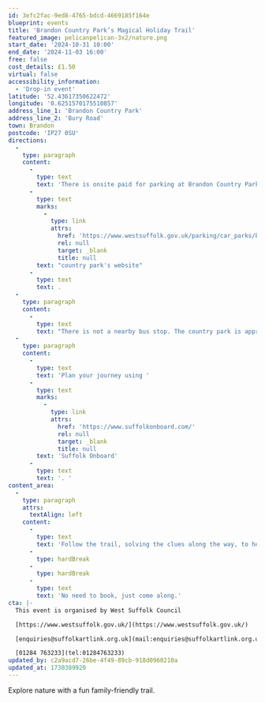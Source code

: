 ```yaml
---
id: 3efc2fac-9ed8-4765-bdcd-4669185f164e
blueprint: events
title: 'Brandon Country Park’s Magical Holiday Trail'
featured_image: pelicanpelican-3x2/nature.png
start_date: '2024-10-31 10:00'
end_date: '2024-11-03 16:00'
free: false
cost_details: £1.50
virtual: false
accessibility_information:
  - 'Drop-in event'
latitude: '52.43617350622472'
longitude: '0.6251570175510857'
address_line_1: 'Brandon Country Park'
address_line_2: 'Bury Road'
town: Brandon
postcode: 'IP27 0SU'
directions:
  -
    type: paragraph
    content:
      -
        type: text
        text: 'There is onsite paid for parking at Brandon Country Park, and you can find the information on the '
      -
        type: text
        marks:
          -
            type: link
            attrs:
              href: 'https://www.westsuffolk.gov.uk/parking/car_parks/brandon-country-park-car-park.cfm'
              rel: null
              target: _blank
              title: null
        text: "country park's website"
      -
        type: text
        text: .
  -
    type: paragraph
    content:
      -
        type: text
        text: "There is not a nearby bus stop. The country park is approximately an half hour walk from Brandon's town centre. "
  -
    type: paragraph
    content:
      -
        type: text
        text: 'Plan your journey using '
      -
        type: text
        marks:
          -
            type: link
            attrs:
              href: 'https://www.suffolkonboard.com/'
              rel: null
              target: _blank
              title: null
        text: 'Suffolk Onboard'
      -
        type: text
        text: '. '
content_area:
  -
    type: paragraph
    attrs:
      textAlign: left
    content:
      -
        type: text
        text: 'Follow the trail, solving the clues along the way, to help find the special word and then return to the cafe to collect a small prize.'
      -
        type: hardBreak
      -
        type: hardBreak
      -
        type: text
        text: 'No need to book, just come along.'
cta: |-
  This event is organised by West Suffolk Council

  [https://www.westsuffolk.gov.uk/](https://www.westsuffolk.gov.uk/) 

  [enquiries@suffolkartlink.org.uk](mail:enquiries@suffolkartlink.org.uk)

  [01284 763233](tel:01284763233)
updated_by: c2a9acd7-26be-4f49-89cb-918d0960210a
updated_at: 1730389920
---
```

Explore nature with a fun family-friendly trail.